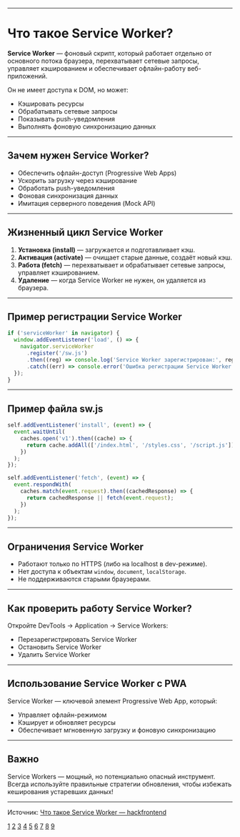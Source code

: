 
---

# Что такое Service Worker?

**Service Worker** — фоновый скрипт, который работает отдельно от основного потока браузера, перехватывает сетевые запросы, управляет кэшированием и обеспечивает офлайн-работу веб-приложений.

Он не имеет доступа к DOM, но может:

- Кэшировать ресурсы
- Обрабатывать сетевые запросы
- Показывать push-уведомления
- Выполнять фоновую синхронизацию данных

---

## Зачем нужен Service Worker?

- Обеспечить офлайн-доступ (Progressive Web Apps)
- Ускорить загрузку через кэширование
- Обработать push-уведомления
- Фоновая синхронизация данных
- Имитация серверного поведения (Mock API)

---

## Жизненный цикл Service Worker

1. **Установка (install)** — загружается и подготавливает кэш.
2. **Активация (activate)** — очищает старые данные, создаёт новый кэш.
3. **Работа (fetch)** — перехватывает и обрабатывает сетевые запросы, управляет кэшированием.
4. **Удаление** — когда Service Worker не нужен, он удаляется из браузера.

---

## Пример регистрации Service Worker

```js
if ('serviceWorker' in navigator) {
  window.addEventListener('load', () => {
    navigator.serviceWorker
      .register('/sw.js')
      .then((reg) => console.log('Service Worker зарегистрирован:', reg))
      .catch((err) => console.error('Ошибка регистрации Service Worker:', err));
  });
}
```

---

## Пример файла sw.js

```js
self.addEventListener('install', (event) => {
  event.waitUntil(
    caches.open('v1').then((cache) => {
      return cache.addAll(['/index.html', '/styles.css', '/script.js']);
    })
  );
});

self.addEventListener('fetch', (event) => {
  event.respondWith(
    caches.match(event.request).then((cachedResponse) => {
      return cachedResponse || fetch(event.request);
    })
  );
});
```

---

## Ограничения Service Worker

- Работают только по HTTPS (либо на localhost в dev-режиме).
- Нет доступа к объектам `window`, `document`, `localStorage`.
- Не поддерживаются старыми браузерами.

---

## Как проверить работу Service Worker?

Откройте DevTools → Application → Service Workers:

- Перезарегистрировать Service Worker
- Остановить Service Worker
- Удалить Service Worker

---

## Использование Service Worker с PWA

Service Worker — ключевой элемент Progressive Web App, который:

- Управляет офлайн-режимом
- Кэширует и обновляет ресурсы
- Обеспечивает мгновенную загрузку и фоновую синхронизацию

---

## Важно

Service Workers — мощный, но потенциально опасный инструмент. Всегда используйте правильные стратегии обновления, чтобы избежать кеширования устаревших данных!

---

Источник: [Что такое Service Worker — hackfrontend](https://www.hackfrontend.com/docs/general-questions/service-workers)

[1](https://developer.mozilla.org/ru/docs/Web/API/Service_Worker_API)
[2](https://habr.com/ru/companies/2gis/articles/345552/)
[3](https://www.hackfrontend.com/docs/general-questions/service-workers)
[4](https://www.reddit.com/r/webdev/comments/efa1y6/what_are_web_workers_and_service_workers/)
[5](https://vc.ru/id326339/843437-rabota-s-web-workers-i-service-workers)
[6](https://sky.pro/media/chto-takoe-servis-vorkery-i-kak-ih-ispolzovat-v-veb-prilozheniyah/)
[7](https://flancer32.com/%D0%BA%D0%BE%D0%BC%D0%BC%D1%83%D0%BD%D0%B8%D0%BA%D0%B0%D1%86%D0%B8%D1%8F-web-%D0%BF%D1%80%D0%B8%D0%BB%D0%BE%D0%B6%D0%B5%D0%BD%D0%B8%D1%8F-%D1%81-service-worker%D0%BE%D0%BC-3c719f6f646e)
[8](https://track.habr.com/frontend/skill/service-worker)
[9](https://developer.mozilla.org/ru/docs/Web/API/Service_Worker_API/Using_Service_Workers)
